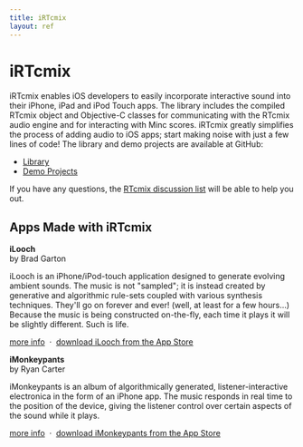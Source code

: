 ```yaml
---
title: iRTcmix
layout: ref
---
```


# iRTcmix

iRTcmix enables iOS developers to easily incorporate interactive sound
into their iPhone, iPad and iPod Touch apps. The library includes the
compiled RTcmix object and Objective-C classes for communicating with
the RTcmix audio engine and for interacting with Minc scores. iRTcmix
greatly simplifies the process of adding audio to iOS apps; start making
noise with just a few lines of code\! The library and demo projects are
available at GitHub:

  - [Library](https://github.com/RTcmix/iRTcmix)
  - [Demo Projects](https://github.com/RTcmix/iRTcmix-demos)

If you have any questions, the [RTcmix discussion
list](https://listserv.cuit.columbia.edu/scripts/wa.exe?SUBED1=rtcmix-discuss&A=1) will
be able to help you out.

## Apps Made with iRTcmix

**iLooch**  
by Brad Garton

iLooch is an iPhone/iPod-touch application designed to generate evolving
ambient sounds. The music is not "sampled"; it is instead created by
generative and algorithmic rule-sets coupled with various synthesis
techniques. They'll go on forever and ever\! (well, at least for a few
hours...) Because the music is being constructed on-the-fly, each time
it plays it will be slightly different. Such is life.

[more info](https://music.columbia.edu/~brad/ilooch/)  ·  [download
iLooch from the App
Store](https://itunes.apple.com/us/app/ilooch/id379528794?mt=8)

**iMonkeypants**  
by Ryan Carter

iMonkeypants is an album of algorithmically generated,
listener-interactive electronica in the form of an iPhone app. The music
responds in real time to the position of the device, giving the listener
control over certain aspects of the sound while it plays.

[more info](https://www.ryancarter.org/imonkeypants.html)  ·  [download
iMonkeypants from the App
Store](https://itunes.apple.com/us/app/imonkeypants/id547532522?mt=8)
